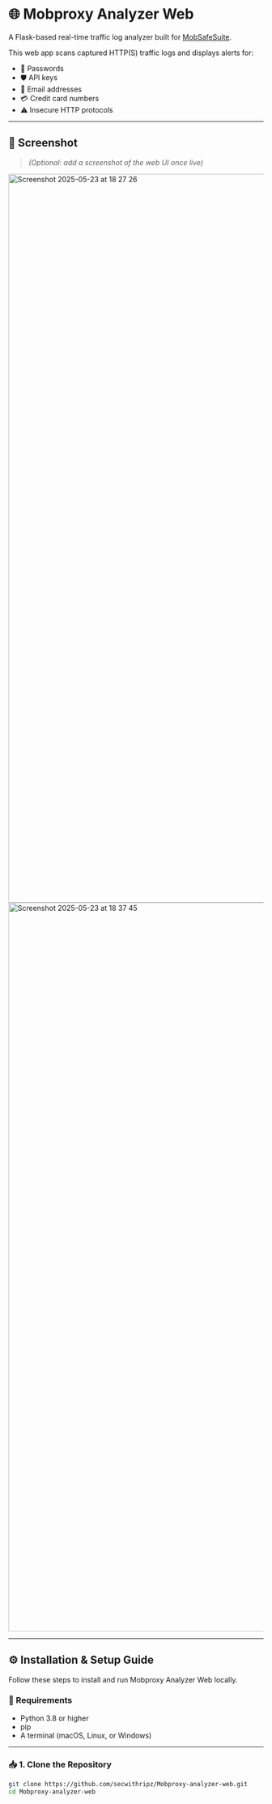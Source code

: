 # 🌐 Mobproxy Analyzer Web

A Flask-based real-time traffic log analyzer built for [MobSafeSuite](https://github.com/secwithripz/MobSafeSuite).

This web app scans captured HTTP(S) traffic logs and displays alerts for:

- 🔑 Passwords
- 🛡️ API keys
- 📧 Email addresses
- 💳 Credit card numbers
- ⚠️ Insecure HTTP protocols


---

## 📸 Screenshot

> *(Optional: add a screenshot of the web UI once live)*
<img width="1440" alt="Screenshot 2025-05-23 at 18 27 26" src="https://github.com/user-attachments/assets/0de56d44-d53b-4531-bbec-1c8b983476fa" />
<img width="1440" alt="Screenshot 2025-05-23 at 18 37 45" src="https://github.com/user-attachments/assets/dd327152-0b7d-4001-b2c9-16f03e4983f6" />



---

## ⚙️ Installation & Setup Guide

Follow these steps to install and run Mobproxy Analyzer Web locally.

### 🧰 Requirements

- Python 3.8 or higher
- pip
- A terminal (macOS, Linux, or Windows)

---

### 📥 1. Clone the Repository

```bash
git clone https://github.com/secwithripz/Mobproxy-analyzer-web.git
cd Mobproxy-analyzer-web

